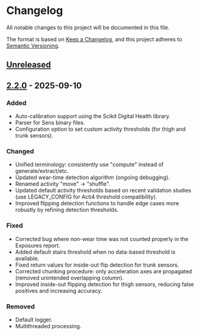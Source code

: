 # Changelog

All notable changes to this project will be documented in this file.

The format is based on [Keep a Changelog](https://keepachangelog.com/en/1.0.0/),
and this project adheres to [Semantic Versioning](https://semver.org/spec/v2.0.0.html).

## [Unreleased]

## [2.2.0] - 2025-09-10

### Added
- Auto-calibration support using the Scikit Digital Health library.
- Parser for Sens binary files.
- Configuration option to set custom activity thresholds (for thigh and trunk sensors).

### Changed
- Unified terminology: consistently use "compute" instead of generate/extract/etc.
- Updated wear-time detection algorithm (ongoing debugging).
- Renamed activity "move" → "shuffle".
- Updated default activity thresholds based on recent validation studies (use LEGACY_CONFIG for Acti4 threshold compatibility).
- Improved flipping detection functions to handle edge cases more robustly by refining detection thresholds.

### Fixed
- Corrected bug where non-wear time was not counted properly in the Exposures report.
- Added default stairs threshold when no data-based threshold is available.
- Fixed return values for inside-out flip detection for trunk sensors.
- Corrected chunking procedure: only acceleration axes are propagated (removed unintended overlapping column).
- Improved inside-out flipping detection for thigh sensors, reducing false positives and increasing accuracy.

### Removed
- Default logger.
- Multithreaded processing.

[Unreleased]: https://github.com/acti-motus/acti-motus/compare/v2.2.0...HEAD
[2.2.0]: https://github.com/acti-motus/acti-motus/releases/tag/v2.2.0
